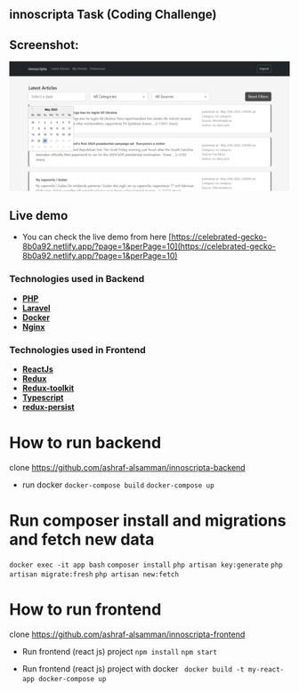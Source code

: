 
## innoscripta Task  (Coding Challenge)


## Screenshot:
![Screenshot](screenshot.png "")

 ## Live demo
- You can check the live demo from here   [https://celebrated-gecko-8b0a92.netlify.app/?page=1&perPage=10](https://celebrated-gecko-8b0a92.netlify.app/?page=1&perPage=10)

### Technologies used in Backend
- **[PHP](https://php.net/)**
- **[Laravel](https://laravel.com/)**
- **[Docker](https://docker.com/)**
- **[Nginx](https://www.nginx.com/)**


### Technologies used in Frontend
- **[ReactJs](https://reactjs.org/)**
- **[Redux](https://redux.js.org/)**
- **[Redux-toolkit](https://redux-toolkit.js.org/)**
- **[Typescript](https://www.typescriptlang.org/)**
- **[redux-persist](https://www.npmjs.com/package/redux-persist)**
  
  
# How to run backend
clone 
https://github.com/ashraf-alsamman/innoscripta-backend

- run docker
 `docker-compose build`
 `docker-compose up`
  
# Run composer install and migrations and fetch new data

`docker exec -it app bash`
`composer install`
`php artisan key:generate`
`php artisan migrate:fresh`
`php artisan new:fetch`
# How to run frontend
  clone 
  https://github.com/ashraf-alsamman/innoscripta-frontend

- Run frontend (react js) project
 `npm install`
 `npm start`
  
- Run frontend (react js) project with docker 
 ` docker build -t my-react-app docker-compose up`




 

 

 
